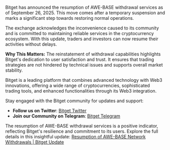 Bitget has announced the resumption of AWE-BASE withdrawal services as of September 26, 2025. This move comes after a temporary suspension and marks a significant step towards restoring normal operations.

The exchange acknowledges the inconvenience caused to its community and is committed to maintaining reliable services in the cryptocurrency ecosystem. With this update, traders and investors can now resume their activities without delays.

**Why This Matters:**
The reinstatement of withdrawal capabilities highlights Bitget's dedication to user satisfaction and trust. It ensures that trading strategies are not hindered by technical issues and supports overall market stability.

Bitget is a leading platform that combines advanced technology with Web3 innovations, offering a wide range of cryptocurrencies, sophisticated trading tools, and enhanced functionalities through its Web3 integration.

Stay engaged with the Bitget community for updates and support:
- **Follow us on Twitter**: [Bitget Twitter](https://twitter.com/bitgetglobal)
- **Join our Community on Telegram**: [Bitget Telegram](https://t.me/BitgetENOfficial)

The resumption of AWE-BASE withdrawal services is a positive indicator, reflecting Bitget's resilience and commitment to its users. Explore the full details in this insightful update: [Resumption of AWE-BASE Network Withdrawals | Bitget Update](https://chain-base.xyz/resumption-of-awe-base-network-withdrawals-bitget-update)